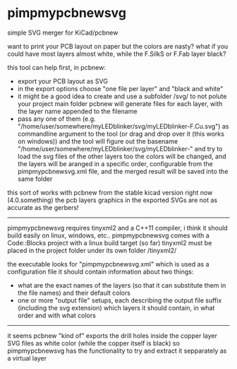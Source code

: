 # pimpmypcbnewsvg
simple SVG merger for KiCad/pcbnew

want to print your PCB layout on paper but the colors are nasty?
what if you could have most layers almost white, while the F.SilkS or F.Fab layer black?

this tool can help
first, in pcbnew:
- export your PCB layout as SVG
- in the export options choose "one file per layer" and "black and white"
- it might be a good idea to create and use a subfolder /svg/ to not polute your project main folder
pcbnew will generate files for each layer, with the layer name appended to the filename
- pass any one of them (e.g. "/home/user/somewhere/myLEDblinker/svg/myLEDblinker-F.Cu.svg") as commandline argument to the tool (or drag and drop over it (this works on windows)) and the tool will figure out the basename "/home/user/somewhere/myLEDblinker/svg/myLEDblinker-" and try to load the svg files of the other layers too
the colors will be changed, and the layers will be aranged in a specific order, configurable from the pimpmypcbnewsvg.xml file, and the merged result will be saved into the same folder

this sort of works with pcbnew from the stable kicad version right now (4.0.something)
the pcb layers graphics in the exported SVGs are not as accurate as the gerbers!

--------

pimpmypcbnewsvg requires tinyxml2 and a C++11 compiler, i think it should build easily on linux, windows, etc..
pimpmypcbnewsvg comes with a Code::Blocks project with a linux build target (so far)
tinyxml2 must be placed in the project folder under its own folder /tinyxml2/

the executable looks for "pimpmypcbnewsvg.xml" which is used as a configuration file
it should contain information about two things:
- what are the exact names of the layers (so that it can substitute them in the file names) and their default colors
- one or more "output file" setups, each describing the output file suffix (including the svg extension) which layers it should contain, in what order and with what colors

---------

it seems pcbnew "kind of" exports the drill holes inside the copper layer SVG files as white color (while the copper itself is black) so pimpmypcbnewsvg has the functionality to try and extract it sepparately as a virtual layer

